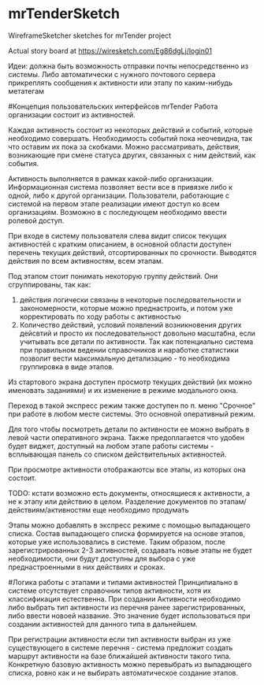 # mrTenderSketch
WireframeSketcher sketches for mrTender project

Actual story board at https://wiresketch.com/Eg86dgLj/login01

Идеи: должна быть возможность отправки почты непосредственно из системы. Либо автоматически с нужного почтового сервера прикреплять сообщения к активности или этапу по каким-нибудь метатегам

#Концепция пользовательских интерфейсов mrTender
Работа организации состоит из активностей.

Каждая активность состоит из некоторых действий и событий, которые необходимо совершать. Необходимость событий пока неочевидна, так что оставим их пока за скобками. Можно рассматривать, действия, возникающие при смене статуса других, связанных с ним действий, как события. 

Активность выполняется в рамках какой-либо организации. Информационная система позволяет вести все в привязке либо к одной, либо к другой организации. Пользователи, работающие с системой на первом этапе реализации имеют доступ ко всем организациям. Возможно в с последующем необходимо ввести ролевой доступ.

При входе в систему пользователя слева видит список текущих активностей с кратким описанием, в основной области доступен перечень текущих действий, отсортированных по срочности. Выводятся действия по всем активностям, всем этапам.

Под этапом стоит понимать некоторую группу действий. Они сгруппированы, так как:
1. действия логически связаны в некоторые последовательности и закономерности, которые можно преднастроить, и потом уже корректировать по ходу работы с активностью
2. Количество действий, условий появлений возникновения других дейсвтий и просто их последовательност довольно масштабна, если учитывать все детали по активности. Так как потенциально система при правильном ведении справочников и наработке статистики позволит вести максимальную детализацию - то необходима группировка в виде этапов.

Из стартового экрана доступен просмотр текущих действий (их можно именовать заданиями) и их изменение в режиме модального окна.

Переход в такой экспресс режим также доступен по п. меню "Срочное" при работе в любом месте системы. Это основной оперативный режим.


Для того чтобы посмотреть детали по активности ее можно выбрать в левой части оперативного экрана. Также предоплагается что удобен будет виджет, доступный на любом этапе работы системы - всплывающая панель со списком действительных активностей.

При просмотре активности отображаютсы все этапы, из которых она состоит.

TODO: кстати возможно есть документы, относящиеся к активности, а не к этапу или действию в целом. Разделение документов по этапам/действиям/активностям еще необходимо продумать

Этапы можно добавлять в экспресс режиме с помощью выпадающего списка. Состав выпадающего списка формируется на основе этапов, которые уже использовались в системе. Таким образом, после зарегистрированных 2-3 активностей, создавать новые этапы не будет необходимости, они будут доступны для выбора с уже преднастроенными в них действиях и сроках.

#Логика работы с этапами и типами активностей
Принципиально в системе отсутствует справочник типов активности, хотя их классификация естественна. При создании Активности необходимо либо выбрать тип активности из перечня ранее зарегистрированных, либо ввести новоей название. Это значение будет использоваться при создании активностей для данного типа в дальнейшем.


При регистрации активности если тип активности выбран из уже существующего в системе перечня - система предложит создать маршрут активности на базе ближайшей активности такого типа. Конкретную базовую активность можно перевыбрать из выпадающего списка, ровно как и не выбирать автоматическое создание этапов. 